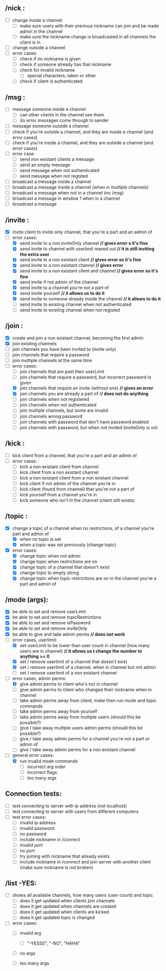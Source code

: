 ## /nick <nickname>:
- [ ] change inside a channel
    - [ ] make sure users with their previous nickname can join and be made admin in the channel
    - [ ] make sure the nickname change is broadcasted in all channels the client is in
- [ ] change outside a channel
- [ ] error cases:
    - [ ] check if no nickname is given
    - [ ] check if someone already has that nickname
    - [ ] check for invalid nickname
        - [ ] special characters, taken or other
    - [ ] check if client is authenticated

## /msg <nickanme> <msg>:
- [ ] message someone inside a channel
    - [ ] can other clients in the channel see them
    - [ ] do error messages come through to sender
- [ ] message someone outside a channel
- [ ] check if you're outside a channel, and they are inside a channel (and error cases)
- [ ] check if you're inside a channel, and they are outside a channel (and error cases)
- [ ] error case:
    - [ ] send non existant clients a message
    - [ ] send an empty message
    - [ ] send message when not authenticated
    - [ ] send message when not registed
- [ ] broadcast a message inside a channel
- [ ] broadcast a message inside a channel (when in multiple channels)
- [ ] broadcast a message when not in a channel (no /msg)
- [ ] broadcast a message in window 1 when in a channel
- [ ] broadcast a message 

## /invite <nickname> <channel>:
- [x] invite client to invite only channel, that you're a part and an admin of
- [ ] error cases:
    - [x] send invite to a non inviteOnly channel **// gives error s it's fine**
    - [x] send invite to channel with userlimit maxed out **// it is still inviting the extra user**
    - [x] send invite to a non existant client **// gives error so it's fine**
    - [x] send invite to a non existant channel **// gives error**
    - [x] send invite to a non existant client and channel **// gives error so it's fine**
    - [x] send invite if not admin of the channel
    - [x] send invite to a channel you're not a part of
    - [x] send invite yourself **// it allows us to do it**
    - [x] send invite to someone already inside the channel **// it allows to do it**
    - [ ] send invite to existing channel when not authenticated
    - [ ] send invite to existing channel when not registed

## /join <channel>:
- [x] create and join a non existant channel, becoming the first admin
- [x] join existing channels
- [ ] join channels you have been invited to (invite only)
- [ ] join channels that require a password
- [ ] join multiple channels at the same time
- [ ] error cases:
    - [ ] join channels that are past their userLimit
    - [ ] join channels that require a password, but incorrect password is given
    - [x] join channels that require an invite (without one) **// gives an error**
    - [x] join channels you are already a part of /**/ does not do anything**
    - [ ] join channels when not registered
    - [ ] join channels when not authenticated
    - [ ] join multiple channels, but some are invalid
    - [ ] join channels wrong password
    - [ ] join channels with password that don't have password enabled
    - [ ] join channels with password, but when not invited (inviteOnly is on)

## /kick <nickname> <channel>:
- [ ] kick client from a channel, that you're a part and an admin of
- [ ] error cases:
    - [ ] kick a non existant client from channel
    - [ ] kick client from a non existant channel
    - [ ] kick a non existant client from a non existant channel
    - [ ] kick client if not admin of the channel you're in
    - [ ] kick client (found from channel) that you're not a part of
    - [ ] kick yourself from a channel you're in
    - [ ] kick someone who isn't in the channel (client still exists)

## /topic <channel> <topic>:
- [x] change a topic of a channel when no restrictions, of a channel you're part and admin of
    - [x] when no topic is set
    - [x] when a topic was set previously (change topic) 
- [x] error cases:
    - [x] change topic when not admin
    - [x] change topic when restrictions are on
    - [x] change topic of a channel that doesn't exist
    - [x] change topic to empty string
    - [x] change topic when topic restrictions are on in the channel you're a part and admin of

## /mode <channel> <mode> (args):
- [x] be able to set and remove userLimit
- [x] be able to set and remove topicRestrictions
- [x] be able to set and remove isPassword
- [x] be able to set and remove inviteOnly
- [x] be able to give and take admin perms **// does not work**
- [ ] error cases, userlimit:
  - [x] set userLimit to be lower than user count in channel (how many users are in channel) **// it allows us t change the number to anything >= 0**
  - [x] set / remove userlimit of a channel that doesn't exist
  - [x] set / remove userlimit of a channel, when in channel but not admin
  - [ ] set / remove userlimit of a non existant channel
- [ ] error cases, admin perms:
  - [x] give admin perms to client who's not in channel
  - [ ] give admin perms to client who changed their nickname when in channel
  - [ ] take admin perms away from client, make then run mode and topic commands
  - [ ] take admin perms away from yourself
  - [ ] take admin perms away from multiple users (should this be possible?)
  - [ ] give / take away multiple users admin perms (should this be possible?)
  - [ ] give / take away admin perms for a channel you're not a part or admin of
  - [ ] give / take away admin perms for a non existant channel
- [ ] general error cases:
  - [x] run invalid mode commands
    - [ ] incorrect arg order
    - [ ] incorrect flags
    - [ ] too many args

## Connection tests:
- [ ] test connecting to server with ip address (not localhost)
- [ ] test connecting to server with users from different computers
- [ ] test error cases:
    - [ ] invalid ip address
    - [ ] invalid password
    - [ ] no password
    - [ ] include nickname in /connect
    - [ ] invalid port
    - [ ] no port
    - [ ] try joining with nickname that already exists 
    - [ ] include nickname in /connect and join server with another client (make sure nickname is not broken)

## /list -YES:
- [ ] shows all available channels, how many users (user count) and topic
    - [ ] does it get updated when clients join channels
    - [ ] does it get updated when channels are created
    - [ ] does it get updated when clients are kicked
    - [ ] does it get updated topic is changed
- [ ] error cases:
    - [ ] invalid arg
        - [ ] "-YESSS", "-NO", "HAHA"
    - [ ] no args
    - [ ] too many args

